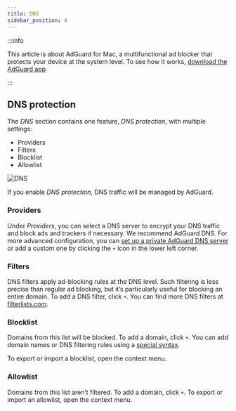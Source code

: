```yaml
---
title: DNS
sidebar_position: 4
---
```


:::info

This article is about AdGuard for Mac, a multifunctional ad blocker that protects your device at the system level. To see how it works, [download the AdGuard app](https://agrd.io/download-kb-adblock)

:::

## DNS protection

The *DNS* section contains one feature, *DNS protection*, with multiple settings:

- Providers
- Filters
- Blocklist
- Allowlist

![DNS](https://cdn.adtidy.org/content/kb/ad_blocker/mac/dns.png)

If you enable *DNS protection*, DNS traffic will be managed by AdGuard.

### Providers

Under *Providers*, you can select a DNS server to encrypt your DNS traffic and block ads and trackers if necessary. We recommend AdGuard DNS. For more advanced configuration, you can [set up a private AdGuard DNS server](https://adguard-dns.io/welcome.html) or add a custom one by clicking the `+` icon in the lower left corner.

### Filters

DNS filters apply ad-blocking rules at the DNS level. Such filtering is less precise than regular ad blocking, but it’s particularly useful for blocking an entire domain. To add a DNS filter, click `+`. You can find more DNS filters at [filterlists.com](https://filterlists.com/).

### Blocklist

Domains from this list will be blocked. To add a domain, click `+`. You can add domain names or DNS filtering rules using a [special syntax](https://adguard-dns.io/kb/general/dns-filtering-syntax/).

To export or import a blocklist, open the context menu.

### Allowlist

Domains from this list aren’t filtered. To add a domain, click `+`. To export or import an allowlist, open the context menu.
